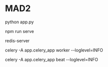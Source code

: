# MAD2
python app.py

npm run serve

redis-server

celery -A app.celery_app worker --loglevel=INFO

celery -A app.celery_app beat --loglevel=INFO